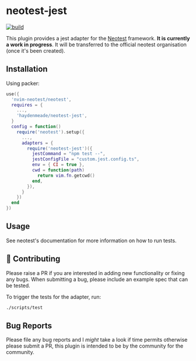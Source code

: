 # neotest-jest

[![build](https://github.com/haydenmeade/neotest-jest/actions/workflows/workflow.yaml/badge.svg)](https://github.com/haydenmeade/neotest-jest/actions/workflows/workflow.yaml)

This plugin provides a jest adapter for the [Neotest](https://github.com/rcarriga/neotest) framework.
**It is currently a work in progress**. It will be transferred to the official neotest organisation (once it's been created).

## Installation

Using packer:

```lua
use({
  'nvim-neotest/neotest',
  requires = {
    ...,
    'haydenmeade/neotest-jest',
  }
  config = function()
    require('neotest').setup({
      ...,
      adapters = {
        require('neotest-jest')({
          jestCommand = "npm test --",
          jestConfigFile = "custom.jest.config.ts",
          env = { CI = true },
          cwd = function(path)
            return vim.fn.getcwd()
          end,
        }),
      }
    })
  end
})
```

## Usage

See neotest's documentation for more information on how to run tests.

## :gift: Contributing

Please raise a PR if you are interested in adding new functionality or fixing any bugs. When submitting a bug, please include an example spec that can be tested.

To trigger the tests for the adapter, run:

```sh
./scripts/test
```

## Bug Reports

Please file any bug reports and I _might_ take a look if time permits otherwise please submit a PR, this plugin is intended to be by the community for the community.
